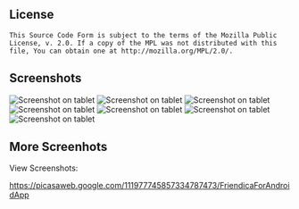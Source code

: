 ## License ##

    This Source Code Form is subject to the terms of the Mozilla Public
    License, v. 2.0. If a copy of the MPL was not distributed with this
    file, You can obtain one at http://mozilla.org/MPL/2.0/.

## Screenshots ##

![Screenshot on tablet](https://lh4.googleusercontent.com/-rFte9uu59jg/T-b2ooprMUI/AAAAAAAALjQ/UWzOaXOfvqw/s912/Screenshot_2012-06-24-13-14-06.png)
![Screenshot on tablet](https://lh6.googleusercontent.com/-4GFD7y5PYRQ/T-b2w4CkX3I/AAAAAAAALjo/Gh_EVeXMVSg/s912/Screenshot_2012-06-24-13-11-07.png)
![Screenshot on tablet](https://lh6.googleusercontent.com/-x-eki62uIG4/T-b2iE6zBCI/AAAAAAAALjA/tCYx3iW4u_k/s912/Screenshot_2012-06-24-13-16-09.png)
![Screenshot on tablet](https://lh6.googleusercontent.com/-C4NTOtlWlp8/T-b2l8WkO2I/AAAAAAAALjI/C2JJsb2LvqQ/s912/Screenshot_2012-06-24-13-14-42.png)
![Screenshot on tablet](https://lh4.googleusercontent.com/-FkjmsHbpmgM/T-b2qqXv86I/AAAAAAAALjY/3c-JGG5xDeY/s912/Screenshot_2012-06-24-13-13-54.png)
![Screenshot on tablet](https://lh6.googleusercontent.com/-frdfdDIg_50/T-b2uUfiw5I/AAAAAAAALjg/W_RSbbmtO3Q/s912/Screenshot_2012-06-24-13-12-57.png)
![Screenshot on tablet](https://lh3.googleusercontent.com/-91FJ81wxHcw/T-b2yfQP-KI/AAAAAAAALjw/jXKsAPkelfM/s912/Screenshot_2012-06-24-00-52-20.png)


## More Screenhots ##

View Screenshots:

https://picasaweb.google.com/111977745857334787473/FriendicaForAndroidApp

